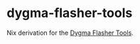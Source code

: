 # dygma-flasher-tools

Nix derivation for the [Dygma Flasher Tools](https://drive.google.com/drive/folders/1jKKvD80MdEgsYzSJYOF36JSmjgA6hxQ3).
